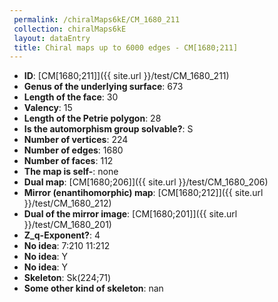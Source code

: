```yaml
--- 
 permalink: /chiralMaps6kE/CM_1680_211 
 collection: chiralMaps6kE
 layout: dataEntry
 title: Chiral maps up to 6000 edges - CM[1680;211]
---
```


- **ID**: [CM[1680;211]]({{ site.url }}/test/CM_1680_211)
- **Genus of the underlying surface**: 673
- **Length of the face**: 30
- **Valency**: 15
- **Length of the Petrie polygon**: 28
- **Is the automorphism group solvable?**: S
- **Number of vertices**: 224
- **Number of edges**: 1680
- **Number of faces**: 112
- **The map is self-**: none
- **Dual map**: [CM[1680;206]]({{ site.url }}/test/CM_1680_206)
- **Mirror (enantihomorphic) map**: [CM[1680;212]]({{ site.url }}/test/CM_1680_212)
- **Dual of the mirror image**: [CM[1680;201]]({{ site.url }}/test/CM_1680_201)
- **Z_q-Exponent?**: 4
- **No idea**:  7:210 11:212
- **No idea**: Y
- **No idea**: Y
- **Skeleton**: Sk(224;71)
- **Some other kind of skeleton**: nan
